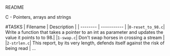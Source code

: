 README

C - Pointers, arrays and strings

#TASKS
| Filename | Description |
| -------- | ----------- |
|`0-reset_to_98.c`| Write a function that takes a pointer to an int as parameter and updates the value it points to to 98.|
|`1-swap.c`| Don't swap horses in crossing a stream |
|`2-strlen.c`| This report, by its very length, defends itself against the risk of being read |
...
